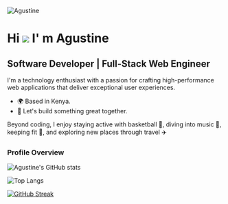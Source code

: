 ![Agustine](https://komarev.com/ghpvc/?username=agustine-dev)

Hi ![](https://user-images.githubusercontent.com/18350557/176309783-0785949b-9127-417c-8b55-ab5a4333674e.gif) I' m Agustine
=

## Software Developer | Full-Stack Web Engineer

I'm a technology enthusiast with a passion for crafting high-performance web applications that deliver exceptional user experiences.

* 🌍 Based in Kenya.
* 💪 Let's build something great together.

Beyond coding, I enjoy staying active with basketball 🏀, diving into music 🎵, keeping fit 💪, and exploring new places through travel ✈️

### Profile Overview 

![Agustine's GitHub stats](https://github-readme-stats.vercel.app/api?username=agustine-dev&show_icons=true&theme=radical)

![Top Langs](https://github-readme-stats.vercel.app/api/top-langs/?username=agustine-dev&hide_progress=false)

[![GitHub Streak](https://github-readme-streak-stats-git-main-davids-projects-ad77adcc.vercel.app?user=agustine-dev&mode=weekly)](https://git.io/streak-stats)
